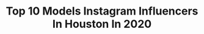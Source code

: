 ---
title: Top 10 Models Instagram Influencers In Houston In 2020
description: >-
  Find top models Instagram influencers in Houston in 2020. Most popular hashtags: #houston #model #htx #houstonmodel.
platform: Instagram
profiles:
  - username: "lorinlee"
    fullname: >-
      Lorin Lee
    location: "United States"
    followers: 2786
    engagement: 1297
    commentsToLikes: 0.043090
    id: ck5cdbxuaiwiq0i116e2fejxw
    verified: false
    hashtags: "#fashionnova, #model, #houstonphotographer, #naturalhair"
  - username: "macanoniii"
    fullname: >-
      Veronica (noni)
    location: "United States"
    followers: 5134
    engagement: 1078
    commentsToLikes: 0.038851
    id: ck5q8u5pe7z490i11j7ci24wc
    verified: false
    hashtags: "#instafashion, #ighouston, #pursuitofportraits, #houstoncreators"
  - username: "cheyennej998"
    fullname: >-
      Cheyenne Cummings
    location: "United States"
    followers: 101054
    engagement: 108
    commentsToLikes: 0.030684
    id: ck5pxdym7rbp70i11okwjnblh
    verified: false
    hashtags: "#astros, #htown, #houstonmodel, #like"
  - username: "tory.nichole"
    fullname: >-
      ✨TORY PERRARD✨
    location: "United States"
    followers: 5908
    engagement: 1141
    commentsToLikes: 0.053621
    id: ck5q96p819nhz0i11oyodgp3v
    verified: false
    hashtags: "#portraitphotography, #cliquesalonhouston, #rayn, #makeitrayn"
  - username: "alatte.toeat"
    fullname: >-
      Coffee & Food | Houston
    location: "United States"
    followers: 2483
    engagement: 2744
    commentsToLikes: 0.223161
    id: ck6tmpbdc89ne0j71jgf880dx
    verified: false
    hashtags: "#houston, #dailypizza, #houstonfoodie, #cheesepulling"
  - username: "veronicagomez138"
    fullname: >-
      Veronica Gomez
    location: "United States"
    followers: 158799
    engagement: 118
    commentsToLikes: 0.012149
    id: ck6tsefnb4aqv0j71yvuosok6
    verified: false
    hashtags: "#veronicagomez, #htx, #warehouselive, #beadoll"
  - username: "lord0dd"
    fullname: >-
      S T A C Y  D A N I E L L A
    location: "United States"
    followers: 40283
    engagement: 165
    commentsToLikes: 0.052690
    id: ck15rscpt9gf60i19z7oytnri
    verified: false
    hashtags: "#nyphotographers, #jerseyphotographers, #laphotographers, #lamua"
  - username: "bigjazz2live"
    fullname: >-
      CREATOR OF THE “AIRPUMP” ‼️🔥🌎
    location: "United States"
    followers: 148921
    engagement: 84
    commentsToLikes: 0.094635
    id: ck136ewx565nk0i19ekgejae3
    verified: false
    hashtags: "#curlyhair, #tinasnow, #exotic, #flowers"
  - username: "margodanee"
    fullname: >-
      Margo Danee'
    location: "United States"
    followers: 6160
    engagement: 579
    commentsToLikes: 0.056294
    id: ck5q9dxweamez0i11bijgtyjw
    verified: false
    hashtags: "#travel, #blackgirlstravel, #performance, #icantsurviveinthecold"
  - username: "texasdarling1"
    fullname: >-
      Texas Proud
    location: "United States"
    followers: 6539
    engagement: 1136
    commentsToLikes: 0.028364
    id: ck0w01k2fbxk80i19b9frg169
    verified: false
    hashtags: "#sexy, #tooshietuesday, #tuesdau, #dodge"
---